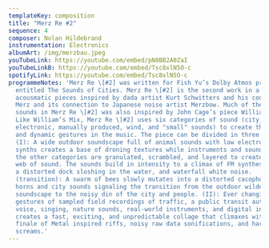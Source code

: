 ```yaml
---
templateKey: composition
title: "Merz Re #2"
sequence: 4
composer: Nolan Hildebrand
instrumentation: Electronics
albumArt: /img/merzbau.jpeg
youTubeLink: https://youtube.com/embed/pN8BB2A0ZaI
youTubeLinkB: https://youtube.com/embed/Tsc8xlN5O-c
spotifyLink: https://youtube.com/embed/Tsc8xlN5O-c
programmeNotes: 'Merz Re \[#2] was written for Fish Yu’s Dolby Atmos project
  entitled The Sounds of Cities. Merz Re \[#2] is the second work in a series of
  acousmatic pieces inspired by dada artist Kurt Schwitters and his concept of
  Merz and its connection to Japanese noise artist Merzbow. Much of the form and
  sounds in Merz Re \[#2] was also inspired by John Cage’s piece William’s Mix.
  Like William’s Mix, Merz Re \[#2] uses six categories of sound (city, country,
  electronic, manually produced, wind, and "small" sounds) to create the complex
  and dynamic gestures in the music. The piece can be divided in three sections:
  (I): A wide outdoor soundscape full of animal sounds with low electronic
  synths creates a base of droning textures while instruments and sounds from
  the other categories are granulated, scrambled, and layered to create a dense
  web of sound. The sounds build in intensity to a climax of FM synthesis noise,
  a distorted dock sloshing in the water, and waterfall white noise.
  (transition): A swarm of bees slowly mutates into a distorted cacophony of
  horns and city sounds signaling the transition from the outdoor wilderness
  soundscape to the noisy din of the city and people. (II): Ever changing micro
  gestures of sampled field recordings of traffic, a public transit automated
  voice, singing, nature sounds, real-world instruments, and digital instruments
  creates a fast, exciting, and unpredictable collage that climaxes with a
  finale of Metal inspired riffs, noisy raw data sonifications, and harsh
  screams.'
---
```

